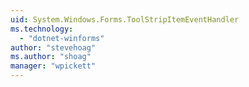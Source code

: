 ```yaml
---
uid: System.Windows.Forms.ToolStripItemEventHandler
ms.technology: 
  - "dotnet-winforms"
author: "stevehoag"
ms.author: "shoag"
manager: "wpickett"
---
```

